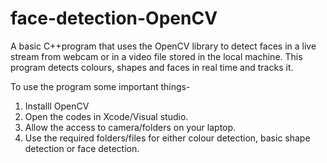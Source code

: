 # face-detection-OpenCV

A basic C++program that uses the OpenCV library to detect faces in a live stream from webcam or in a video file stored in the local machine. This program detects colours, shapes and faces in real time and tracks it.

To use the program some important things-

1. Installl OpenCV
2. Open the codes in Xcode/Visual studio.
3. Allow the access to camera/folders on your laptop.
4. Use the required folders/files for either colour detection, basic shape detection or face detection.
